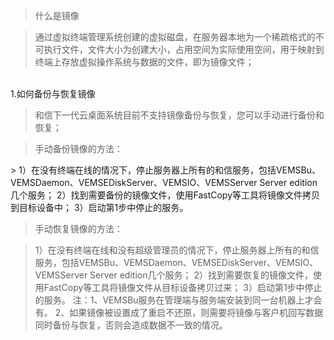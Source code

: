 <blockquote class="success">
	什么是镜像
</blockquote> 
 
>    通过虚拟终端管理系统创建的虚拟磁盘，在服务器本地为一个稀疏格式的不可执行文件，文件大小为创建大小，占用空间为实际使用空间，用于映射到终端上存放虚拟操作系统与数据的文件，即为镜像文件；

</br>
1.如何备份与恢复镜像

>和信下一代云桌面系统目前不支持镜像备份与恢复，您可以手动进行备份和恢复； 
>
<blockquote class="info">
	手动备份镜像的方法：
</blockquote> 
> 1）在没有终端在线的情况下，停止服务器上所有的和信服务，包括VEMSBu、VEMSDaemon、VEMSEDiskServer、VEMSIO、VEMSServer Server edition几个服务；
2）找到需要备份的镜像文件，使用FastCopy等工具将镜像文件拷贝到目标设备中；
3）启动第1步中停止的服务。


<blockquote class="info">
	手动恢复镜像的方法：
</blockquote> 

> 1）在没有终端在线和没有超级管理员的情况下，停止服务器上所有的和信服务，包括VEMSBu、VEMSDaemon、VEMSEDiskServer、VEMSIO、VEMSServer Server edition几个服务；
> 	2）找到需要恢复的镜像文件，使用FastCopy等工具将镜像文件从目标设备拷贝过来；
> 	3）启动第1步中停止的服务。
> 注：1、VEMSBu服务在管理端与服务端安装到同一台机器上才会有。
> 2、如果镜像被设置成了重启不还原，则需要将镜像与客户机回写数据同时备份与恢复，否则会造成数据不一致的情况。
